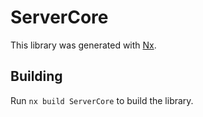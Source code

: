 # ServerCore

This library was generated with [Nx](https://nx.dev).

## Building

Run `nx build ServerCore` to build the library.

